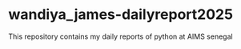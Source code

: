 # wandiya_james-dailyreport2025
This repository contains my daily reports of python at AIMS senegal
